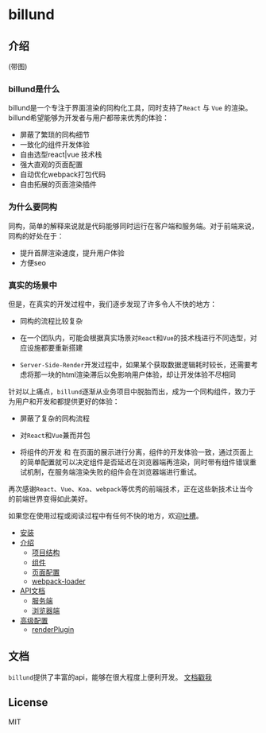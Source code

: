 # billund

## 介绍

(带图)

### billund是什么

billund是一个专注于界面渲染的同构化工具，同时支持了`React` 与 `Vue` 的渲染。billund希望能够为开发者与用户都带来优秀的体验：

- 屏蔽了繁琐的同构细节
- 一致化的组件开发体验
- 自由选型react|vue 技术栈
- 强大直观的页面配置
- 自动优化webpack打包代码
- 自由拓展的页面渲染插件

### 为什么要同构

同构，简单的解释来说就是代码能够同时运行在客户端和服务端。对于前端来说，同构的好处在于：

- 提升首屏渲染速度，提升用户体验
- 方便seo

### 真实的场景中

但是，在真实的开发过程中，我们逐步发现了许多令人不快的地方：

- 同构的流程比较复杂

- 在一个团队内，可能会根据真实场景对`React`和`Vue`的技术栈进行不同选型，对应设施都要重新搭建

- `Server-Side-Render`开发过程中，如果某个获取数据逻辑耗时较长，还需要考虑将那一块的html渲染滞后以免影响用户体验，却让开发体验不尽相同

针对以上痛点，`billund`逐渐从业务项目中脱胎而出，成为一个同构组件，致力于为用户和开发和都提供更好的体验：

- 屏蔽了复杂的同构流程

- 对`React`和`Vue`兼而并包

- 将组件的开发 和 在页面的展示进行分离，组件的开发体验一致，通过页面上的简单配置就可以决定组件是否延迟在浏览器端再渲染，同时带有组件错误重试机制，在服务端渲染失败的组件会在浏览器端进行重试。

再次感谢`React`、`Vue`、`Koa`、`webpack`等优秀的前端技术，正在这些新技术让当今的前端世界变得如此美好。

如果您在使用过程或阅读过程中有任何不快的地方，欢迎[吐槽](https://github.com/robinleej/billund/issues)。

* [安装](https://robinleej.gitbooks.io/billund-books/content/chapter1/)
* [介绍](https://robinleej.gitbooks.io/billund-books/content/chapter2/)
    * [项目结构](https://robinleej.gitbooks.io/billund-books/content/chapter2/project-config.html)
    * [组件](https://robinleej.gitbooks.io/billund-books/content/chapter2/widget.html)
    * [页面配置](https://robinleej.gitbooks.io/billund-books/content/chapter2/page.html)
    * [webpack-loader](https://robinleej.gitbooks.io/billund-books/content/chapter2/loader.html)
* [API文档](https://robinleej.gitbooks.io/billund-books/content/chapter3/)
    * [服务端](https://robinleej.gitbooks.io/billund-books/content/chapter3/server-api.html)
    * [浏览器端](https://robinleej.gitbooks.io/billund-books/content/chapter3/browser-api.html)
* [高级配置](https://robinleej.gitbooks.io/billund-books/content/chapter4/)
    * [renderPlugin](https://robinleej.gitbooks.io/billund-books/content/chapter4/renderplugin.html)

## 文档

`billund`提供了丰富的api，能够在很大程度上便利开发。
[文档戳我](https://robinleej.gitbooks.io/billund-books/content/)

## License

MIT



